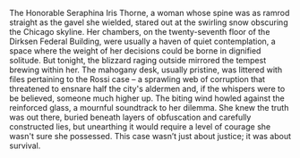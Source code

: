 The Honorable Seraphina Iris Thorne, a woman whose spine was as ramrod straight as the gavel she wielded, stared out at the swirling snow obscuring the Chicago skyline.  Her chambers, on the twenty-seventh floor of the Dirksen Federal Building, were usually a haven of quiet contemplation, a space where the weight of her decisions could be borne in dignified solitude. But tonight, the blizzard raging outside mirrored the tempest brewing within her.  The mahogany desk, usually pristine, was littered with files pertaining to the Rossi case – a sprawling web of corruption that threatened to ensnare half the city's aldermen and, if the whispers were to be believed, someone much higher up.  The biting wind howled against the reinforced glass, a mournful soundtrack to her dilemma.  She knew the truth was out there, buried beneath layers of obfuscation and carefully constructed lies, but unearthing it would require a level of courage she wasn't sure she possessed.  This case wasn’t just about justice; it was about survival.
